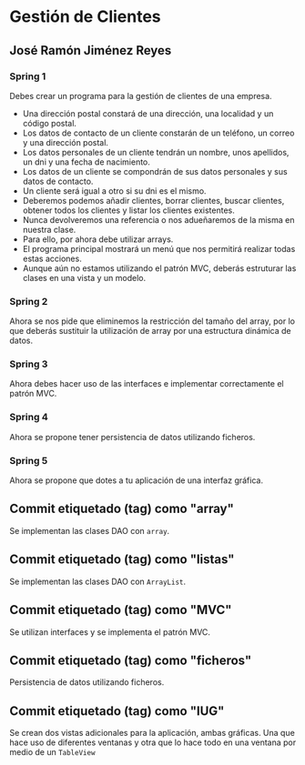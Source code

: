 # Gestión de Clientes
## José Ramón Jiménez Reyes

### Spring 1

Debes crear un programa para la gestión de clientes de una empresa.

- Una dirección postal constará de una dirección, una localidad y un código postal.
- Los datos de contacto de un cliente constarán de un teléfono, un correo y una dirección postal.
- Los datos personales de un cliente tendrán un nombre, unos apellidos, un dni y una fecha de nacimiento.
- Los datos de un cliente se compondrán de sus datos personales y sus datos de contacto.
- Un cliente será igual a otro si su dni es el mismo.
- Deberemos podemos añadir clientes, borrar clientes, buscar clientes, obtener todos los clientes y listar los clientes existentes.
- Nunca devolveremos una referencia o nos adueñaremos de la misma en nuestra clase.
- Para ello, por ahora debe utilizar arrays.
- El programa principal mostrará un menú que nos permitirá realizar todas estas acciones.
- Aunque aún no estamos utilizando el patrón MVC, deberás estruturar las clases en una vista y un modelo.

### Spring 2

Ahora se nos pide que eliminemos la restricción del tamaño del array, por lo que deberás sustituir la utilización de array por una estructura dinámica de datos.

### Spring 3

Ahora debes hacer uso de las interfaces e implementar correctamente el patrón MVC.

### Spring 4

Ahora se propone tener persistencia de datos utilizando ficheros.

### Spring 5

Ahora se propone que dotes a tu aplicación de una interfaz gráfica.

## Commit etiquetado (tag) como "array"
Se implementan las clases DAO con `array`.

## Commit etiquetado (tag) como "listas"
Se implementan las clases DAO con `ArrayList`.

## Commit etiquetado (tag) como "MVC"
Se utilizan interfaces y se implementa el patrón MVC.

## Commit etiquetado (tag) como "ficheros"
Persistencia de datos utilizando ficheros.

## Commit etiquetado (tag) como "IUG"
Se crean dos vistas adicionales para la aplicación, ambas gráficas. Una que hace uso de diferentes ventanas y otra que lo hace todo en una ventana por medio de un `TableView`

